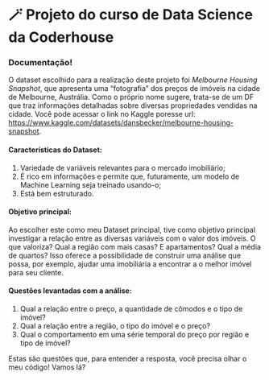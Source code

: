 # 🪄 Projeto do curso de Data Science da Coderhouse
### Documentação! 

O dataset escolhido para a realização deste projeto foi *Melbourne Housing Snapshot*, que apresenta uma “fotografia” dos preços de imóveis na cidade de Melbourne, Austrália. Como o próprio nome sugere, trata-se de um DF que traz informações detalhadas sobre diversas propriedades vendidas na cidade. Você pode acessar o link no Kaggle poresse url:  https://www.kaggle.com/datasets/dansbecker/melbourne-housing-snapshot.

#### Características do Dataset:
1. Variedade de variáveis relevantes para o mercado imobiliário;
2. É rico em informações e permite que, futuramente, um modelo de Machine Learning seja treinado usando-o;
3. Está bem estruturado.

#### Objetivo principal:
Ao escolher este como meu Dataset principal, tive como objetivo principal investigar a relação entre as diversas variáveis com o valor dos imóveis. O que valoriza? Qual a região com mais casas? E apartamentos? Qual a média de quartos? Isso oferece a possibilidade de construir uma análise que possa, por exemplo, ajudar uma imobiliária a encontrar a o melhor imóvel para seu cliente. 

#### Questões levantadas com a análise:
1. Qual a relação entre o preço, a quantidade de cômodos e o tipo de imóvel?
2. Qual a relação entre a região, o tipo do imóvel e o preço?
3. Qual o comportamento em uma série temporal do preço por região e tipo de imóvel?

Estas são questões que, para entender a resposta, você precisa olhar o meu código! Vamos lá? 
